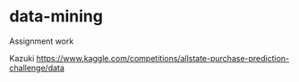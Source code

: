 # data-mining
Assignment work

Kazuki
https://www.kaggle.com/competitions/allstate-purchase-prediction-challenge/data
